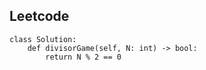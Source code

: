 ## Leetcode
```
class Solution:
    def divisorGame(self, N: int) -> bool:
        return N % 2 == 0
```
